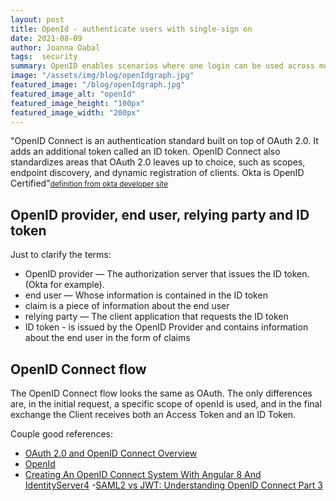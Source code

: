 ```yaml
---
layout: post
title: OpenId - authenticate users with single-sign on
date: 2021-08-09
author: Joanna Dabal
tags:  security
summary: OpenID enables scenarios where one login can be used across multiple applications, also known as single sign-on (SSO)
image: "/assets/img/blog/openIdgraph.jpg"
featured_image: "/blog/openIdgraph.jpg"
featured_image_alt: "openId"
featured_image_height: "100px"
featured_image_width: "200px"
---
```


"OpenID Connect is an authentication standard built on top of OAuth 2.0. It adds an additional token called an ID token. OpenID Connect also standardizes areas that OAuth 2.0 leaves up to choice, such as scopes, endpoint discovery, and dynamic registration of clients. Okta is OpenID Certified"<small>[definition from okta developer site](https://developer.okta.com/docs/concepts/oauth-openid/#oauth-2-0)</small>

## OpenID provider, end user, relying party and ID token

Just to clarify the terms:

- OpenID provider — The authorization server that issues the ID token. (Okta  for example).
- end user — Whose information is contained in the ID token
- claim is a piece of information about the end user
- relying party — The client application that requests the ID token
- ID token - is issued by the OpenID Provider and contains information about the end user in the form of claims

## OpenID Connect flow 

The OpenID Connect flow looks the same as OAuth. The only differences are, in the initial request, a specific scope of openId is used, and in the final exchange the Client receives both an Access Token and an ID Token.

<!-- ![](../assets/img/blog/openidgraph.jpg) -->


Couple good references:

- [OAuth 2.0 and OpenID Connect Overview](https://developer.okta.com/docs/concepts/oauth-openid/#oauth-2-0)
- [OpenId](https://openid.net/connect)
- [Creating An OpenID Connect System With Angular 8 And IdentityServer4](https://christianlydemann.com/creating-an-openid-connect-system-with-angular-8-and-identityserver4-oidc-part-1/)
-[SAML2 vs JWT: Understanding OpenID Connect Part 3](https://medium.com/@robert.broeckelmann/saml2-vs-jwt-understanding-openid-connect-part-3-b81c5aa9bc20)
